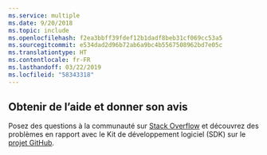 ```yaml
---
ms.service: multiple
ms.date: 9/20/2018
ms.topic: include
ms.openlocfilehash: f2ea3bbff39fdef12b1dadf8beb31cf069cc53a5
ms.sourcegitcommit: e534dad2d96b72ab6a9bc4b5567508962bd7e05c
ms.translationtype: HT
ms.contentlocale: fr-FR
ms.lasthandoff: 03/22/2019
ms.locfileid: "58343318"
---
```

## <a name="get-help-and-give-feedback"></a>Obtenir de l’aide et donner son avis

Posez des questions à la communauté sur [Stack Overflow](http://stackoverflow.com/questions/tagged/azure-sdk-.net) et découvrez des problèmes en rapport avec le Kit de développement logiciel (SDK) sur le [projet GitHub](https://github.com/Azure/azure-sdk-for-net).